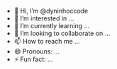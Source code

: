 - 👋 Hi, I’m @dyninhoccode
- 👀 I’m interested in ...
- 🌱 I’m currently learning ...
- 💞️ I’m looking to collaborate on ...
- 📫 How to reach me ...
- 😄 Pronouns: ...
- ⚡ Fun fact: ...

<!---
dyninhoccode/dyninhoccode is a ✨ special ✨ repository because its `README.md` (this file) appears on your GitHub profile.
You can click the Preview link to take a look at your changes.
--->
